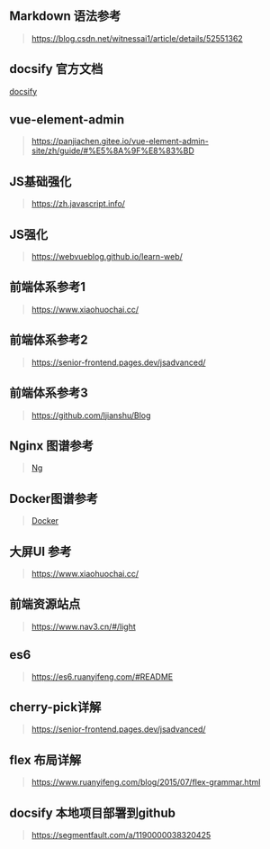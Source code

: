 ## Markdown 语法参考
>https://blog.csdn.net/witnessai1/article/details/52551362

## docsify 官方文档
[docsify](https://docsify.js.org/#/zh-cn/ ':include :type=iframe width=100% height=768px')

## vue-element-admin
>https://panjiachen.gitee.io/vue-element-admin-site/zh/guide/#%E5%8A%9F%E8%83%BD

## JS基础强化
>https://zh.javascript.info/

## JS强化
>https://webvueblog.github.io/learn-web/

## 前端体系参考1
>https://www.xiaohuochai.cc/

## 前端体系参考2
>https://senior-frontend.pages.dev/jsadvanced/

## 前端体系参考3
>https://github.com/ljianshu/Blog

## Nginx 图谱参考
>[Ng](https://www.processon.com/view/link/6392f54d1efad451e017f464 ':include :type=iframe width=100% height=768px')

## Docker图谱参考
>[Docker](https://www.processon.com/view/link/6392f56e0e3e744af16bd3bf ':include :type=iframe width=100% height=768px')


## 大屏UI 参考
>https://www.xiaohuochai.cc/

## 前端资源站点
>https://www.nav3.cn/#/light

## es6
>https://es6.ruanyifeng.com/#README

## cherry-pick详解
>https://senior-frontend.pages.dev/jsadvanced/

## flex 布局详解
>https://www.ruanyifeng.com/blog/2015/07/flex-grammar.html

## docsify 本地项目部署到github
>https://segmentfault.com/a/1190000038320425
